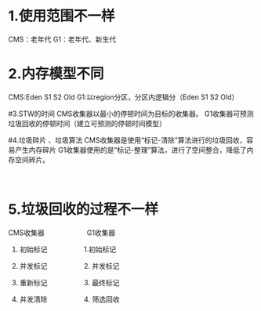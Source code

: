 # 1.使用范围不一样
CMS：老年代
G1：老年代、新生代

# 2.内存模型不同
CMS:Eden S1 S2 Old
G1:以region分区，分区内逻辑分（Eden S1 S2 Old）

#3.STW的时间
CMS收集器以最小的停顿时间为目标的收集器。
G1收集器可预测垃圾回收的停顿时间（建立可预测的停顿时间模型）

#4.垃圾碎片 、垃圾算法
CMS收集器是使用“标记-清除”算法进行的垃圾回收，容易产生内存碎片
G1收集器使用的是“标记-整理”算法，进行了空间整合，降低了内存空间碎片。

 

# 5.垃圾回收的过程不一样
CMS收集器                      G1收集器

1. 初始标记                   1.初始标记

2. 并发标记                   2. 并发标记

3. 重新标记                   3. 最终标记

4. 并发清除                   4. 筛选回收

